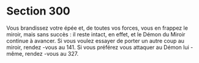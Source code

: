 # Section 300

Vous brandissez votre épée et, de toutes vos forces, vous en frappez le miroir, mais sans
succès  : il reste intact, en effet, et le Démon du Miroir continue à avancer. Si vous voulez
essayer de porter un autre coup au miroir, rendez -vous au 141. Si vous préférez vous
attaquer au Démon lui -même, rendez -vous au 327.